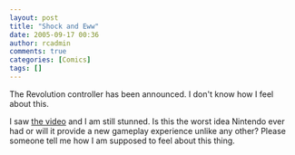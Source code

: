 ```yaml
---
layout: post
title: "Shock and Eww"
date: 2005-09-17 00:36
author: rcadmin
comments: true
categories: [Comics]
tags: []
---
```

The Revolution controller has been announced. I don't know how I feel about this.

I saw <a href=http://cube.ign.com/articles/651/651334p1.html>the video</a> and I am still stunned. Is this the worst idea Nintendo ever had or will it provide a new gameplay experience unlike any other? Please someone tell me how I am supposed to feel about this thing.

<!--more-->
<img src='http://dl.bitsmack.com/comics/20050916.png' alt='' />
